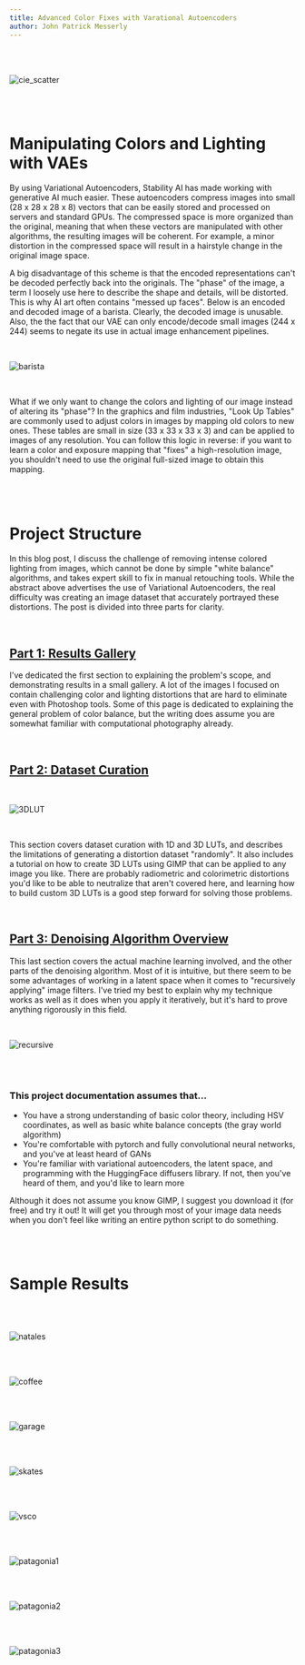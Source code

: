 ```yaml
---
title: Advanced Color Fixes with Varational Autoencoders
author: John Patrick Messerly 
---
```


<br>
<br>  


![cie_scatter](diagrams/model2.png)

<br>
<br>


# Manipulating Colors and Lighting with VAEs

By using Variational Autoencoders, Stability AI has made working with generative AI much easier. These autoencoders compress images into small (28 x 28 x 28 x 8) vectors that can be easily stored and processed on servers and standard GPUs. The compressed space is more organized than the original, meaning that when these vectors are manipulated with other algorithms, the resulting images will be coherent. For example, a minor distortion in the compressed space will result in a hairstyle change in the original image space.

A big disadvantage of this scheme is that the encoded representations can't be decoded perfectly back into the originals. The "phase" of the image, a term I loosely use here to describe the shape and details, will be distorted. This is why AI art often contains "messed up faces". Below is an encoded and decoded image of a barista. Clearly, the decoded image is unusable. Also, the the fact that our VAE can only encode/decode small images (244 x 244) seems to negate its use in actual image enhancement pipelines.

<br>

![barista](diagrams/barista.png)

<br>

What if we only want to change the colors and lighting of our image instead of altering its "phase"? In the graphics and film industries, "Look Up Tables" are commonly used to adjust colors in images by mapping old colors to new ones. These tables are small in size (33 x 33 x 33 x 3) and can be applied to images of any resolution. You can follow this logic in reverse: if you want to learn a color and exposure mapping that "fixes" a high-resolution image, you shouldn't need to use the original full-sized image to obtain this mapping.                                    
 
<br>
<br>
     
# Project Structure

In this blog post, I discuss the challenge of removing intense colored lighting from images, which cannot be done by simple "white balance" algorithms, and takes expert skill to fix in manual retouching tools. While the abstract above advertises the use of Variational Autoencoders, the real difficulty was creating an image dataset that accurately portrayed these distortions. The post is divided into three parts for clarity.

<br>

## [Part 1: Results Gallery](https://messy-bytes.github.io/Advanced-ML-Color-Fixes/2023/04/29/P1.html)

I've dedicated the first section to explaining the problem's scope, and demonstrating results in a small gallery. A lot of the images I focused on contain challenging color and lighting distortions that are hard to eliminate even with Photoshop tools. Some of this page is dedicated to explaining the general problem of color balance, but the writing does assume you are somewhat familiar with computational photography already.

<br>

## [Part 2: Dataset Curation](https://messy-bytes.github.io/Advanced-ML-Color-Fixes/2023/05/03/P2.html)

<br>

![3DLUT](diagrams/3dlut.png)

<br>

This section covers dataset curation with 1D and 3D LUTs, and describes the limitations of generating a distortion dataset "randomly". It also includes a tutorial on how to create 3D LUTs using GIMP that can be applied to any image you like. There are probably radiometric and colorimetric distortions you'd like to be able to neutralize that aren't covered here, and learning how to build custom 3D LUTs is a good step forward for solving those problems.

<br>


## [Part 3: Denoising Algorithm Overview](https://messy-bytes.github.io/Advanced-ML-Color-Fixes/2023/05/05/P3.html)

This last section covers the actual machine learning involved, and the other parts of the denoising algorithm. Most of it is intuitive, but there seem to be some advantages of working in a latent space when it comes to "recursively applying" image filters. I've tried my best to explain why my technique works as well as it does when you apply it iteratively, but it's hard to prove anything rigorously in this field.

<br>

![recursive](diagrams/recursive.png)

<br>
<br>


### This project documentation assumes that...

*   You have a strong understanding of basic color theory, including HSV coordinates, as well as basic white balance concepts (the gray world algorithm)
*   You're comfortable with pytorch and fully convolutional neural networks, and you've at least heard of GANs 
*   You're familiar with variational autoencoders, the latent space, and programming with the HuggingFace diffusers library. If not, then you've heard of them, and you'd like to learn more

Although it does not assume you know GIMP, I suggest you download it (for free) and try it out! It will get you through most of your image data needs when you don't feel like writing an entire python script to do something.
     
<br>
<br>

# Sample Results

<br>
<br>

![natales](diagrams/natales.jpg)

<br>
<br>

![coffee](diagrams/coffee.png)

<br>
<br>

![garage](diagrams/garage.png)

<br>
<br>

![skates](diagrams/skates.png)

<br>
<br>

![vsco](diagrams/vsco.png)

<br>
<br>

![patagonia1](diagrams/patagonia1.png)

<br>
<br>

![patagonia2](diagrams/patagonia2.png)

<br>
<br>

![patagonia3](diagrams/patagonia3.png)
